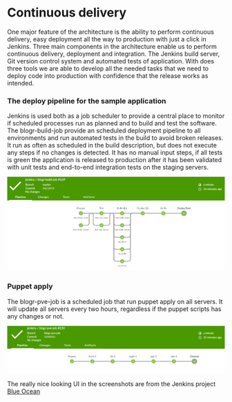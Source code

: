 # Continuous delivery
One major feature of the architecture is the ability to perform continuous delivery, easy deployment all the way to production with just a click in Jenkins.
Three main components in the architecture enable us to perform continuous delivery, deployment and integration.
The Jenkins build server, Git version control system and automated tests of application. With does three tools we are able to develop all the needed tasks that we need to deploy code into production with confidence that the release works as intended.

### The deploy pipeline for the sample application
Jenkins is used both as a job scheduler to provide a central place to monitor if scheduled processes run as planned and to build and test the software. 
The blogr-build-job provide an scheduled deployment pipeline to all environments and run automated tests in the build to avoid broken releases. It run as often as scheduled in the build description, but does not execute any steps if no changes is detected.
It has no manual input steps, if all tests is green the application is released to production after it has been validated with unit tests and end-to-end integration tests on the staging servers.

![The Sample application build pipeline](blogr-build-job.png)

### Puppet apply
The blogr-pve-job is a scheduled job that run puppet apply on all servers. 
It will update all servers every two hours, regardless if the puppet scripts has any changes or not.

![The Puppet Apply pipeline](blogr-pve-job.png)

The really nice looking UI in the screenshots are from the Jenkins project [Blue Ocean](https://jenkins.io/projects/blueocean/) 
